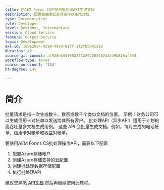 ```yaml
---
title: 在AEM Forms CS中使用批处理API生成文档
description: 配置和触发批处理操作以生成文档。
type: Documentation
role: Developer
level: Beginner, Intermediate
version: Cloud Service
feature: Output Service
topic: Development
exl-id: 165e2884-4399-4970-81ff-1f2f8b041a10
duration: 42
source-git-commit: af928e60410022f12207082467d3bd9b818af59d
workflow-type: tm+mt
source-wordcount: '134'
ht-degree: 14%

---
```


# 简介

批量请求是指一次生成数十、数百或数千个类似文档的位置。 示例：财务公司可以生成信用卡对帐单以发送给其所有客户。
批处理API（异步API）适用于计划的高吞吐量多文档生成用例。 这些 API 会批量生成文档。例如，每月生成的电话帐单、信用卡对帐单和收益对帐单。

要使用AEM Forms CS批处理操作API，需要以下配置

1. 配置Azure存储帐户
1. 创建Azure存储支持的云配置
1. 创建批处理数据存储配置
1. 执行批处理API

建议您熟悉 [API文档](https://experienceleague.adobe.com/docs/experience-manager-cloud-service/assets/batch-api.yaml?lang=en) 然后再继续使用此教程。
